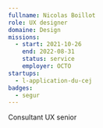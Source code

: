 ```yaml
---
fullname: Nicolas Boillot
role: UX designer
domaine: Design
missions:
  - start: 2021-10-26
    end: 2022-08-31
    status: service
    employer: OCTO
startups:
  - l-application-du-cej
badges:
  - segur
---
```


Consultant UX senior
